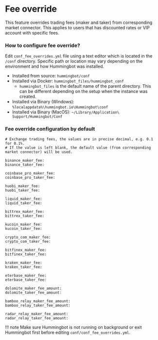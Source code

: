 # Fee override

This feature overrides trading fees (maker and taker) from corresponding market connector. This applies to users that has discounted rates or VIP account with specific fees.

### How to configure fee override?

Edit `conf_fee_overrides.yml` file using a text editor which is located in the `/conf` directory. Specific path or location may vary depending on the environment and how Hummingbot was installed.

- Installed from source: `hummingbot/conf`
- Installed via Docker: `hummingbot_files/hummingbot_conf`
    - `hummingbot_files` is the default name of the parent directory. This can be different depending on the setup 
    when the instance was created.
- Installed via Binary (Windows): `%localappdata%\hummingbot.io\Hummingbot\conf`
- Installed via Binary (MacOS): `~/Library/Application\ Support/Hummingbot/Conf`

### Fee override configuration by default

```
# Exchange trading fees, the values are in precise decimal, e.g. 0.1 for 0.1%.
# If the value is left blank, the default value (from corresponding market connector) will be used.

binance_maker_fee:
binance_taker_fee:

coinbase_pro_maker_fee:
coinbase_pro_taker_fee:

huobi_maker_fee:
huobi_taker_fee:

liquid_maker_fee:
liquid_taker_fee:

bittrex_maker_fee:
bittrex_taker_fee:

kucoin_maker_fee:
kucoin_taker_fee:

crypto_com_maker_fee:
crypto_com_taker_fee:

bitfinex_maker_fee:
bitfinex_taker_fee:

kraken_maker_fee:
kraken_taker_fee:

eterbase_maker_fee:
eterbase_taker_fee:

dolomite_maker_fee_amount:
dolomite_taker_fee_amount:

bamboo_relay_maker_fee_amount:
bamboo_relay_taker_fee_amount:

radar_relay_maker_fee_amount:
radar_relay_taker_fee_amount:

```

!!! note
    Make sure Hummingbot is not running on background or exit Hummingbot first before editing `conf/conf_fee_overrides.yml`.
